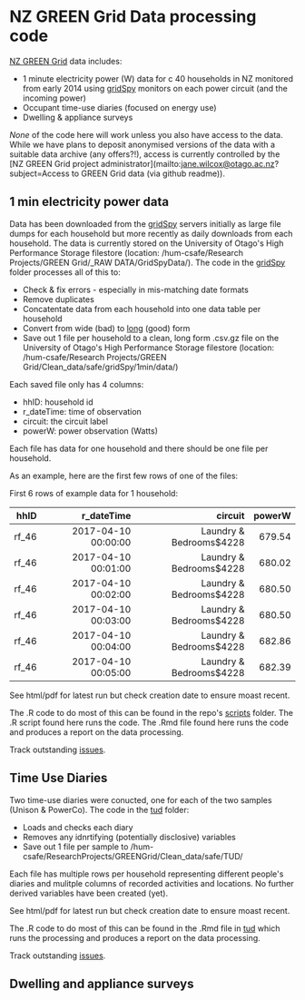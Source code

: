 # NZ GREEN Grid Data processing code
[NZ GREEN Grid](https://www.otago.ac.nz/centre-sustainability/research/energy/otago050285.html) data includes:

 * 1 minute electricity power (W) data for c 40 households in NZ monitored from early 2014 using [gridSpy](https://gridspy.com/) monitors on each power circuit (and the incoming power)
 * Occupant time-use diaries (focused on energy use)
 * Dwelling & appliance surveys

_None_ of the code here will work unless you also have access to the data. While we have plans to deposit anonymised versions of the data with a suitable data archive (any offers?!), access is currently controlled by the [NZ GREEN Grid project administrator](mailto:jane.wilcox@otago.ac.nz?subject=Access to GREEN Grid data (via github readme)).

## 1 min electricity power data

Data has been downloaded from the [gridSpy](https://gridspy.com/) servers initially as large file dumps for each household but more recently as daily downloads from each household. The data is currently stored on the University of Otago's High Performance Storage filestore (location: /hum-csafe/Research Projects/GREEN Grid/_RAW DATA/GridSpyData/). The code in the [gridSpy](gridSpy) folder processes all of this to:

 * Check & fix errors - especially in mis-matching date formats
 * Remove duplicates
 * Concatentate data from each household into one data table per household
 * Convert from wide (bad) to [long](http://garrettgman.github.io/tidying/) (good) form
 * Save out 1 file per household to a clean, long form .csv.gz file on the University of Otago's High Performance Storage filestore (location: /hum-csafe/Research Projects/GREEN Grid/Clean_data/safe/gridSpy/1min/data/)
 
Each saved file only has 4 columns:

 * hhID: household id
 * r_dateTime: time of observation
 * circuit: the circuit label
 * powerW: power observation (Watts)

Each file has data for one household and there should be one file per household.

As an example, here are the first few rows of one of the files:

First 6 rows of example data for 1 household:

|hhID |	r_dateTime |	circuit |	powerW|
|------:|------:|------:|------:|
|rf_46 |	2017-04-10 00:00:00 |	Laundry & Bedrooms$4228 |	679.54|
|rf_46 |	2017-04-10 00:01:00 |	Laundry & Bedrooms$4228 |	680.02|
|rf_46 |	2017-04-10 00:02:00 |	Laundry & Bedrooms$4228 |	680.50|
|rf_46 |	2017-04-10 00:03:00 |	Laundry & Bedrooms$4228 |	680.50|
|rf_46 |	2017-04-10 00:04:00 |	Laundry & Bedrooms$4228 |	682.86|
|rf_46 |	2017-04-10 00:05:00 |	Laundry & Bedrooms$4228 |	682.39 |

See html/pdf for latest run but check creation date to ensure moast recent.

The .R code to do most of this can be found in the repo's [scripts](../scripts) folder. The .R script found here runs the code. The .Rmd file found here runs the code and produces a report on the data processing.
 
 Track outstanding [issues](https://git.soton.ac.uk/ba1e12/nzGREENGrid/issues?label_name%5B%5D=gridSpy).
 
## Time Use Diaries

Two time-use diaries were conucted, one for each of the two samples (Unison & PowerCo). The code in the [tud](tud) folder:

 * Loads and checks each diary
 * Removes any idnrtifying (potentially disclosive) variables
 * Save out 1 file per sample to /hum-csafe/ResearchProjects/GREENGrid/Clean_data/safe/TUD/
 
Each file has multiple rows per household representing different people's diaries and mulitple columns of recorded activities and locations. No further derived variables have been created (yet).

See html/pdf for latest run but check creation date to ensure moast recent.

The .R code to do most of this can be found in the .Rmd file in [tud](tud) which runs the processing and produces a report on the data processing.

Track outstanding [issues](https://git.soton.ac.uk/ba1e12/nzGREENGrid/issues?label_name%5B%5D=TUD).
 
## Dwelling and appliance surveys
